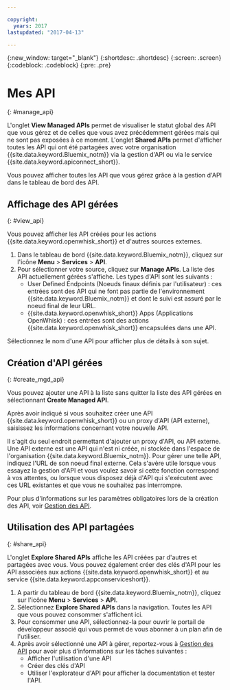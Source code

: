 ```yaml
---

copyright:
  years: 2017
lastupdated: "2017-04-13"

---
```



{:new_window: target="_blank"}
{:shortdesc: .shortdesc}
{:screen: .screen}
{:codeblock: .codeblock}
{:pre: .pre}

# Mes API
{: #manage_api}

L'onglet **View Managed APIs** permet de visualiser le statut global des API que vous gérez et de celles que vous avez précédemment gérées mais qui ne sont pas exposées à ce moment. L'onglet **Shared APIs** permet d'afficher toutes les API qui ont été partagées avec votre organisation {{site.data.keyword.Bluemix_notm}} via la gestion d'API ou via le service {{site.data.keyword.apiconnect_short}}.

Vous pouvez afficher toutes les API que vous gérez grâce à la gestion d'API dans le tableau de bord des API. 

## Affichage des API gérées
{: #view_api}

Vous pouvez afficher les API créées pour les actions {{site.data.keyword.openwhisk_short}} et d'autres sources externes.

1. Dans le tableau de bord {{site.data.keyword.Bluemix_notm}}, cliquez sur l'icône **Menu** > **Services** > **API**.
2. Pour sélectionner votre source, cliquez sur **Manage APIs**. La liste des API actuellement gérées s'affiche. Les types d'API sont les suivants :
    * User Defined Endpoints (Noeuds finaux définis par l'utilisateur) : ces entrées sont des API qui ne font pas partie de l'environnement {{site.data.keyword.Bluemix_notm}} et dont le suivi est assuré par le noeud final de leur URL. 
    * {{site.data.keyword.openwhisk_short}} Apps (Applications OpenWhisk) : ces entrées sont des actions {{site.data.keyword.openwhisk_short}} encapsulées dans une API.

Sélectionnez le nom d'une API pour afficher plus de détails à son sujet.

## Création d'API gérées
{: #create_mgd_api}

Vous pouvez ajouter une API à la liste sans quitter la liste des API gérées en sélectionnant **Create Managed API**.

Après avoir indiqué si vous souhaitez créer une API {{site.data.keyword.openwhisk_short}} ou un proxy d'API (API externe), saisissez les informations concernant votre nouvelle API.  

Il s'agit du seul endroit permettant d'ajouter un proxy d'API, ou API externe. Une API externe est une API qui n'est ni créée, ni stockée dans l'espace de l'organisation {{site.data.keyword.Bluemix_notm}}. Pour gérer une telle API, indiquez l'URL de son noeud final externe. Cela s'avère utile lorsque vous essayez la gestion d'API et vous voulez savoir si cette fonction correspond à vos attentes, ou lorsque vous disposez déjà d'API qui s'exécutent avec ces URL existantes et que vous ne souhaitez pas interrompre. 

Pour plus d'informations sur les paramètres obligatoires lors de la création des API, voir [Gestion des API](manage_apis.html).

## Utilisation des API partagées
{: #share_api}

L'onglet **Explore Shared APIs** affiche les API créées par d'autres et partagées avec vous. Vous pouvez également créer des clés d'API pour les API associées aux actions {{site.data.keyword.openwhisk_short}} et au service {{site.data.keyword.appconserviceshort}}.

1. A partir du tableau de bord {{site.data.keyword.Bluemix_notm}}, cliquez sur l'icône **Menu** > **Services** > **API**.
2. Sélectionnez **Explore Shared APIs** dans la navigation. Toutes les API que vous pouvez consommer s'affichent ici.
3. Pour consommer une API, sélectionnez-la pour ouvrir le portail de développeur associé qui vous permet de vous abonner à un plan afin de l'utiliser. 
4. Après avoir sélectionné une API à gérer, reportez-vous à [Gestion des API](manage_apis.html) pour avoir plus d'informations sur les tâches suivantes : 
    * Afficher l'utilisation d'une API
    * Créer des clés d'API
    * Utiliser l'explorateur d'API pour afficher la documentation et tester l'API.
